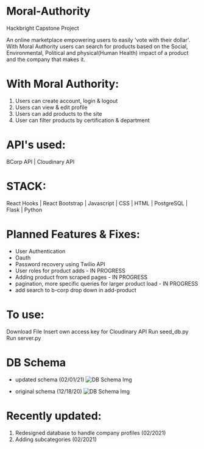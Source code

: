 # Moral-Authority
Hackbright Capstone Project

An online marketplace empowering users to easily 'vote with their dollar'.
With Moral Authority users can search for products based on  the Social, Environmental, Political and physical(Human Health) impact of a product and the company that makes it.

# With Moral Authority:

1. Users can create account, login & logout
2. Users can view & edit profile
3. Users can add products to the site
4. User can filter products by certification & department

# API's used:
BCorp API |  Cloudinary API

# STACK:
React Hooks | React Bootstrap | Javascript | CSS | HTML | PostgreSQL | Flask | Python

# Planned Features & Fixes:
* User Authentication
* Oauth
* Password recovery using Twilio API
* User roles for product adds - IN PROGRESS
* Adding product from scraped pages - IN PROGRESS
* pagination, more specific queries for larger product load - IN PROGRESS
* add search to b-corp drop down in add-product

# To use:
Download File
Insert own access key for Cloudinary API
Run seed_db.py
Run server.py

# DB Schema 

* updated schema (02/01/21)
![DB Schema Img](https://res.cloudinary.com/purcella/image/upload/v1612219040/testFolder/moral-authority_2_arltah.png)

* original schema (12/18/20)
![DB Schema Img](https://res.cloudinary.com/purcella/image/upload/v1608593131/testFolder/Screen_Shot_2020-12-20_at_6.44.20_PM_rlbmta.png)

# Recently updated:
1. Redesigned database to handle company profiles (02/2021)
2. Adding subcategories (02/2021)


